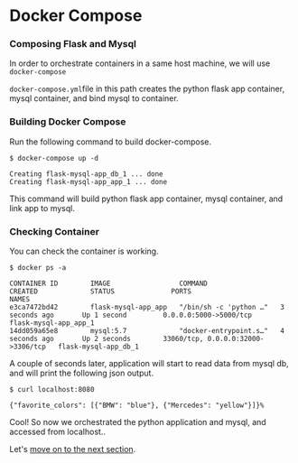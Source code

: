 # Docker Compose

### Composing Flask and Mysql
In order to orchestrate containers in a same host machine, we will use `docker-compose`

`docker-compose.yml`file in this path creates the python flask app container, mysql container, and bind mysql to container.


### Building Docker Compose
Run the following command to build docker-compose.
```
$ docker-compose up -d

Creating flask-mysql-app_db_1 ... done
Creating flask-mysql-app_app_1 ... done
```

This command will build python flask app container, mysql container, and link app to mysql.
### Checking Container
You can check the container is working.
```
$ docker ps -a

CONTAINER ID        IMAGE                 COMMAND                  CREATED             STATUS              PORTS                                NAMES
e3ca7472bd42        flask-mysql-app_app   "/bin/sh -c 'python …"   3 seconds ago       Up 1 second         0.0.0.0:5000->5000/tcp               flask-mysql-app_app_1
14dd059a65e8        mysql:5.7             "docker-entrypoint.s…"   4 seconds ago       Up 2 seconds        33060/tcp, 0.0.0.0:32000->3306/tcp   flask-mysql-app_db_1
```

A couple of seconds later, application will start to read data from mysql db, and will print the following json output.
```
$ curl localhost:8080

{"favorite_colors": [{"BMW": "blue"}, {"Mercedes": "yellow"}]}%
```

Cool! So now we orchestrated the  python application and mysql, and accessed from localhost..

Let's [move on to the next section](https://github.com/onedaywillcome1/docker101-workshop/tree/master/3-shipping-to-AWS-ECR).
